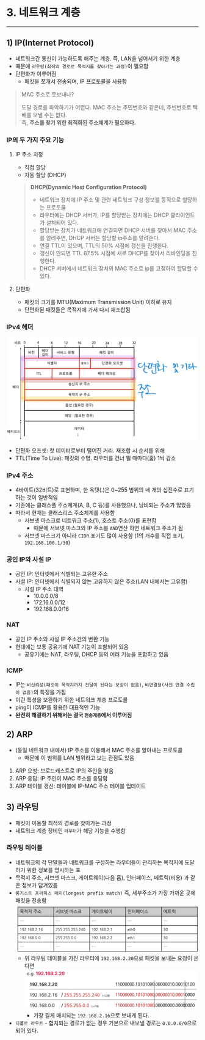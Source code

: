 # 3. 네트워크 계층

---

## 1) IP(Internet Protocol)

- 네트워크간 통신이 가능하도록 해주는 계층. 즉, LAN을 넘어서기 위한 계층
- 때문에 `라우팅(최적의 경로로 목적지를 찾아가는 과정)`이 필요함
- 단편화가 이루어짐
  - 패킷을 쪼개서 전송되며, IP 프로토콜을 사용함

> MAC 주소로 못보내나?
> 
> 도달 경로를 파악하기가 어렵다. MAC 주소는 주민번호와 같은데, 주빈번호로 택배를 보낼 수는 없다. <br> 
> 즉, **주소를 찾기 위한 최적화된 주소체계가 필요하다.**

### IP의 두 가지 주요 기능

1. IP 주소 지정
   - 직접 할당
   - 자동 할당 (DHCP)

    > **DHCP(Dynamic Host Configuration Protocol)**
    >
    > - 네트워크 장치에 IP 주소 및 관련 네트워크 구성 정보를 동적으로 할당하는 프로토콜
    > - 라우터에는 DHCP 서버가, IP를 할당받는 장치에는 DHCP 클라이언트가 설치되어 있다.
    > - 할당받는 장치가 네트워크에 연결되면 DHCP 서버를 찾아서 MAC 주소를 알려주면, DHCP 서버는 할당할 ip주소를 알려준다.
    > - 연결 TTL이 있으며, TTL의 50% 시점에 갱신을 진행한다.
    > - 갱신이 안되면 TTL 87.5% 시점에 새로 DHCP를 찾아서 리바인딩을 진행한다.
    > - DHCP 서버에서 네트워크 장치의 MAC 주소로 ip를 고정하여 할당할 수 있다.

2. 단편화
   - 패킷의 크기를 MTU(Maximum Transmission Unit) 이하로 유지
   - 단편화된 패킷들은 목적지에 가서 다시 재조합됨

### IPv4 헤더

![img_1.png](img_1.png)

- 단편화 오프셋: 첫 데이터로부터 떨어진 거리. 재조합 시 순서를 위해
- TTL(Time To Live): 패킷의 수명. 라우터를 건너 뛸 때마다(홉) 1씩 감소

### IPv4 주소

- 4바이트(32비트)로 표현하며, 한 옥텟(.)은 0~255 범위의 네 개의 십진수로 표기하는 것이 일반적임
- 기존에는 클래스풀 주소체계(A, B, C 등)를 사용했으나, 낭비되는 주소가 많았음
- 따라서 현재는 클래스리스 주소체계를 사용함
  - 서브넷 마스크로 네트워크 주소(1), 호스트 주소(0)를 표현함
    - 때문에 서브넷 마스크와 IP 주소를 `AND`연산 하면 네트워크 주소가 됨
  - 서브넷 마스크가 아니라 `CIDR` 표기도 많이 사용함 (1의 개수를 직접 표기, `192.168.100.1/30`)

### 공인 IP와 사설 IP

- 공인 IP: 인터넷에서 식별되는 고유한 주소
- 사설 IP: 인터넷에서 식별되지 않는 고유하지 않은 주소(LAN 내에서는 고유함)
  - 사설 IP 주소 대역
    - 10.0.0.0/8
    - 172.16.0.0/12
    - 192.168.0.0/16

### NAT

- 공인 IP 주소와 사설 IP 주소간의 변환 기능
- 현대에는 보통 공유기에 NAT 기능이 포함되어 있음
  - 공유기에는 NAT, 라우팅, DHCP 등의 여러 기능을 포함하고 있음

### ICMP

- IP는 `비신뢰성(패킷이 목적지까지 전달이 된다는 보장이 없음)`, `비연결형(사전 연결 수립이 없음)`의 특징을 가짐
- 이런 특성을 보완하기 위한 네트워크 계층 프로토콜
- ping이 ICMP를 활용한 대표적인 기능
- **완전히 해결하기 위해서는 결국 `전송계층`에서 이루어짐**

## 2) ARP

- (동일 네트워크 내에서) IP 주소를 이용해서 MAC 주소를 알아내는 프로토콜
  - 때문에 이 범위를 LAN 범위라고 보는 관점도 있음

1. ARP 요청: 브로드캐스트로 IP의 주인을 찾음
2. ARP 응답: IP 주인이 MAC 주소를 응답함
3. ARP 테이블 갱신: 테이블에 IP-MAC 주소 테이블 업데이트

## 3) 라우팅

- 패킷이 이동할 최적의 경로를 찾아가는 과정
- 네트워크 계층 장비인 `라우터`가 해당 기능을 수행함

### 라우팅 테이블

- 네트워크의 각 단말들과 네트워크를 구성하는 라우터들이 관리하는 목적지에 도달하기 위한 정보를 명시하는 표
- 목적지 주소, 서브넷 마스크, 게이트웨이(다음 홉), 인터페이스, 메트릭(비용) 과 같은 정보가 담겨있음
- `롱기스트 프리픽스 매치(longest prefix match)` 즉, 세부주소가 가장 가까운 곳에 패킷을 전송함
  ![img_2.png](img_2.png)
  - 위 라우팅 테이블을 가진 라우터에 `192.168.2.20`으로 패킷을 보내는 요청이 온다면
    ![img_3.png](img_3.png)
    - 가장 길게 매치되는 `192.168.2.16`으로 보내게 된다.
- `디폴트 라우트` - 합치되는 경로가 없는 경우 기본으로 내보낼 경로는 `0.0.0.0/0`으로 되어 있다.